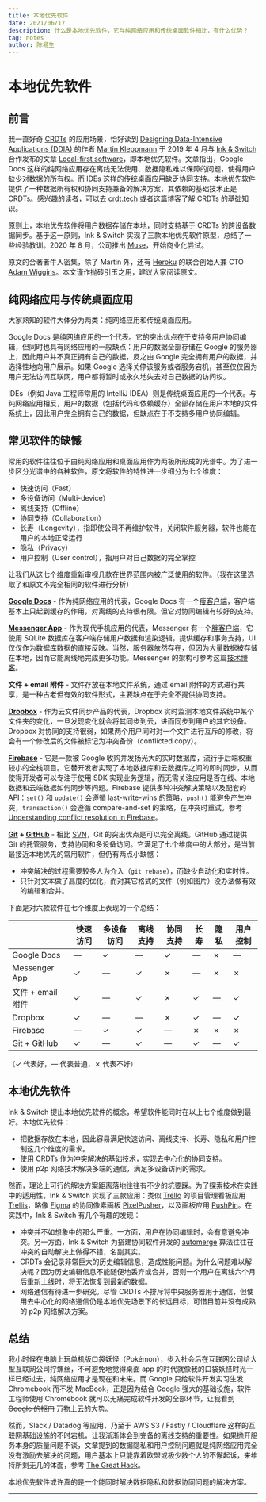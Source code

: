 ```yaml
---
title: 本地优先软件
date: 2021/06/17
description: 什么是本地优先软件，它与纯网络应用和传统桌面软件相比，有什么优势？
tag: notes
author: 陈易生
---
```


# 本地优先软件

## 前言

我一直好奇 [CRDTs](https://en.wikipedia.org/wiki/Conflict-free_replicated_data_type) 的应用场景，恰好读到 [Designing Data-Intensive Applications (DDIA)](https://dataintensive.net/) 的作者 [Martin Kleppmann](https://martin.kleppmann.com/) 于 2019 年 4 月与 [Ink & Switch](https://www.inkandswitch.com/) 合作发布的文章 [Local-first software](https://www.inkandswitch.com/local-first.html)，即本地优先软件。文章指出，Google Docs 这样的纯网络应用存在离线无法使用、数据隐私难以保障的问题，使得用户缺少对数据的所有权。而 IDEs 这样的传统桌面应用缺乏协同支持。本地优先软件提供了一种数据所有权和协同支持兼备的解决方案，其依赖的基础技术正是 CRDTs。感兴趣的读者，可以去 [crdt.tech](https://crdt.tech/) 或者[这篇博客](./crdts-the-hard-parts-notes)了解 CRDTs 的基础知识。

原则上，本地优先软件将用户数据存储在本地，同时支持基于 CRDTs 的跨设备数据同步。基于这一原则，Ink & Switch 实现了三款本地优先软件原型，总结了一些经验教训。2020 年 8 月，公司推出 [Muse](https://museapp.com/)，开始商业化尝试。

原文的合著者牛人密集，除了 Martin 外，还有 [Heroku](https://www.crunchbase.com/organization/heroku) 的联合创始人兼 CTO [Adam Wiggins](https://adamwiggins.com/)。本文谨作抛砖引玉之用，建议大家阅读原文。

## 纯网络应用与传统桌面应用

大家熟知的软件大体分为两类：纯网络应用和传统桌面应用。

Google Docs 是纯网络应用的一个代表。它的突出优点在于支持多用户协同编辑，但同时也具有网络应用的一般缺点：用户的数据全部存储在 Google 的服务器上，因此用户并不真正拥有自己的数据，反之由 Google 完全拥有用户的数据，并选择性地向用户展示。如果 Google 选择关停该服务或者服务宕机，甚至仅仅因为用户无法访问互联网，用户都将暂时或永久地失去对自己数据的访问权。

IDEs（例如 Java 工程师常用的 IntelliJ IDEA）则是传统桌面应用的一个代表。与纯网络应用相反，用户的数据（包括代码和依赖缓存）全部存储在用户本地的文件系统上，因此用户完全拥有自己的数据，但缺点在于不支持多用户协同编辑。

## 常见软件的缺憾

常用的软件往往位于由纯网络应用和桌面应用作为两极所形成的光谱中。为了进一步区分光谱中的各种软件，原文将软件的特性进一步细分为七个维度：

- 快速访问（Fast）
- 多设备访问（Multi-device）
- 离线支持（Offline）
- 协同支持（Collaboration）
- 长寿（Longevity），指即使公司不再维护软件，关闭软件服务器，软件也能在用户的本地正常运行
- 隐私（Privacy）
- 用户控制（User control），指用户对自己数据的完全掌控

让我们从这七个维度重新审视几款在世界范围内被广泛使用的软件。（我在这里选取了和原文不完全相同的软件进行分析）

**[Google Docs](https://docs.google.com/)** - 作为纯网络应用的代表，Google Docs 有一个[瘦客户端](https://en.wikipedia.org/wiki/Thin_client)，客户端基本上只起到缓存的作用，对离线的支持很有限。但它对协同编辑有较好的支持。

**[Messenger App](https://www.messenger.com/desktop)** - 作为现代手机应用的代表，Messenger 有一个[胖客户端](https://en.wikipedia.org/wiki/Rich_client)，它使用 SQLite 数据库在客户端存储用户数据和渲染逻辑，提供缓存和事务支持，UI 仅仅作为数据库数据的直接反映。当然，服务器依然存在，但因为大量数据被存储在本地，因而它能离线地完成更多功能。Messenger 的架构可参考这篇[技术博客](https://engineering.fb.com/data-infrastructure/messenger/)。

**文件 + email 附件** - 文件存放在本地文件系统，通过 email 附件的方式进行共享，是一种古老但有效的软件形式，主要缺点在于完全不提供协同支持。

**[Dropbox](https://www.dropbox.com/)** - 作为云文件同步产品的代表，Dropbox 实时监测本地文件系统中某个文件夹的变化，一旦发现变化就会将其同步到云，进而同步到用户的其它设备。Dropbox 对协同的支持很弱，如果两个用户同时对一个文件进行互斥的修改，将会有一个修改后的文件被标记为冲突备份（conflicted copy）。

**[Firebase](https://firebase.google.com/)** - 它是一款被 Google 收购并发扬光大的实时数据库，流行于后端权重较小的全栈项目。它替开发者实现了本地数据库和云数据库之间的即时同步，从而使得开发者可以专注于使用 SDK 实现业务逻辑，而无需关注应用是否在线、本地数据和云端数据如何同步等问题。Firebase 提供多种冲突解决策略以及配套的 API：`set()` 和 `update()` 会遵循 last-write-wins 的策略，`push()` 能避免产生冲突，`transaction()` 会遵循 compare-and-set 的策略，在冲突时重试。参考 [Understanding conflict resolution in Firebase](https://stackoverflow.com/questions/48822264/understanding-conflict-resolution-in-firebase)。

**[Git](https://en.wikipedia.org/wiki/Git) + [GitHub](https://github.com/)** - 相比 [SVN](https://en.wikipedia.org/wiki/Apache_Subversion)，Git 的突出优点是可以完全离线。GitHub 通过提供 Git 的托管服务，支持协同和多设备访问。它满足了七个维度中的大部分，是当前最接近本地优先的常用软件，但仍有两点小缺憾：

- 冲突解决的过程需要较多人为介入（`git rebase`），而缺少自动化和实时性。
- 只针对文本做了高度的优化，而对其它格式的文件（例如图片）没办法做有效的编辑和合并。

下面是对六款软件在七个维度上表现的一个总结：

|                   | 快速访问 | 多设备访问 | 离线支持 | 协同支持 | 长寿 | 隐私 | 用户控制 |
| ----------------- | -------- | ---------- | -------- | -------- | ---- | ---- | -------- |
| Google Docs       | —        | ✓          | —        | ✓        | —    | ✗    | —        |
| Messenger App     | ✓        | —          | ✓        | ✗        | —    | ✗    | ✗        |
| 文件 + email 附件 | ✓        | —          | ✓        | ✗        | ✓    | —    | ✓        |
| Dropbox           | ✓        | —          | —        | ✗        | ✓    | —    | ✓        |
| Firebase          | —        | ✓          | ✓        | —        | ✗    | ✗    | ✗        |
| Git + GitHub      | ✓        | —          | ✓        | —        | ✓    | —    | ✓        |

（✓ 代表好，— 代表普通，✗ 代表不好）

## 本地优先软件

Ink & Switch 提出本地优先软件的概念，希望软件能同时在以上七个维度做到最好。本地优先软件：

- 把数据存放在本地，因此容易满足快速访问、离线支持、长寿、隐私和用户控制这几个维度的需求。
- 使用 CRDTs 作为冲突解决的基础技术，实现去中心化的协同支持。
- 使用 p2p 网络技术解决多端的通信，满足多设备访问的需求。

然而，理论上可行的解决方案距离落地往往有不少的坑要踩。为了探索技术在实践中的适用性，Ink & Switch 实现了三款应用：类似 [Trello](https://trello.com/) 的项目管理看板应用 [Trellis](https://github.com/automerge/trellis)，略像 [Figma](https://www.figma.com/) 的协同像素画板 [PixelPusher](https://github.com/automerge/pixelpusher)，以及画板应用 [PushPin](https://github.com/automerge/pushpin)。在实践中，Ink & Switch 有几个有趣的发现：

- 冲突并不如想象中的那么严重。一方面，用户在协同编辑时，会有意避免冲突。另一方面，Ink & Switch 为搭建协同软件开发的 [automerge](https://github.com/automerge/automerge) 算法往往在冲突的自动解决上做得不错，名副其实。
- CRDTs 会记录非常巨大的历史编辑信息，造成性能问题。为什么问题难以解决呢？因为历史编辑信息不能随便地丢弃或合并，否则一个用户在离线六个月后重新上线时，将无法恢复到最新的数据。
- 网络通信有待进一步研究。尽管 CRDTs 不排斥将中央服务器用于通信，但使用去中心化的网络通信仍是本地优先场景下的长远目标，可惜目前并没有成熟的 p2p 网络解决方案。

## 总结

我小时候在电脑上玩单机版口袋妖怪（Pokémon），步入社会后在互联网公司给大型互联网公司拧螺丝，不可避免地觉得桌面 app 的时代就像我的口袋妖怪时光一样已经过去，纯网络应用才是现在和未来。而 Google 只给软件开发实习生发 Chromebook 而不发 MacBook，正是因为结合 Google 强大的基础设施，软件工程师使用 Chromebook 就可以无痛完成软件开发的全部环节，让我看到 ~~Google 的抠门~~ 万物上云的大势。

然而，Slack / Datadog 等应用，乃至于 AWS S3 / Fastly / Cloudflare 这样的互联网基础设施的不时宕机，让我渐渐体会到完备的离线支持的重要性。如果抛开服务本身的质量问题不谈，文章提到的数据隐私和用户控制问题就是纯网络应用完全没有激励去解决的问题，用户基本上只能靠着欧盟或极少数个人的不懈起诉，来维持所剩无几的体面，参考 [The Great Hack](https://www.netflix.com/title/80117542)。

本地优先软件或许真的是一个能同时解决数据隐私和数据协同问题的解决方案。

---
